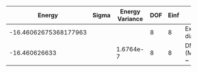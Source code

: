 | Energy                | Sigma | Energy Variance | DOF | Einf | Method                   | Reference |
|-----------------------|-------|-----------------|-----|------|--------------------------|-----------|
| -16.46062675368177963 |       |                 | 8   | 8    | Exact diagonalization    | [code](https://github.com/varbench/methods/blob/main/scripts/Hubbard/square_16_P_4_8/ed_lattice_symmetries.sh) |
| -16.460626633         |       | 1.6764e-7       | 8   | 8    | DMRG (MaxBondDim ~ 3200) | TODO: ask Max |
